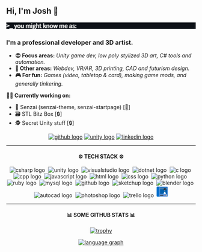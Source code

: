 <h2>Hi, I'm Josh 👋</h2>
<picture>
<img src="https://github.com/lottehime/lottehime/blob/main/assets/typewriter.gif"/>
</picture>
<!--
Gif from:  https://willkessler.github.io/typed-text-gif-maker/
-->
<h3>I'm a professional developer and 3D artist.</h3>

+ <strong>😍 Focus areas:</strong> <i>Unity game dev, low poly stylized 3D art, C# tools and automation.</i>
+ <strong>💪 Other areas:</strong> <i>Webdev, VR/AR, 3D printing, CAD and futurism design.</i>
+ <strong>🎮 For fun:</strong> <i>Games (video, tabletop & card), making game mods, and generally tinkering.</i>

<strong>👨‍💻 Currently working on:</strong>
+ 🌱 Senzai (senzai-theme, senzai-startpage) [👀]
+ 🗃️ STL Bitz Box [🔒]
+ 🕵️ Secret Unity stuff [🔒]

<div align="center">
  
<!--
  <a href="https://lottehime.github.io">
  <img src="https://custom-icon-badges.demolab.com/badge/-portfolio_site-grey?style=for-the-badge&logo=paintbrush&logoColor=white" height="30" alt="portfolio logo" title="My Portfolio" /></a>
-->

  <a href="https://github.com/lottehime?tab=repositories">
  <img src="https://img.shields.io/badge/public_repos-%23121011.svg?style=for-the-badge&logo=github&logoColor=white" height="30" alt="github logo" title="My Public GitHub Repos" /></a>

  <a href="https://assetstore.unity.com/publishers/18386">
  <img src="https://img.shields.io/badge/unity_assets-%23000000.svg?style=for-the-badge&logo=unity&logoColor=white" height="30" alt="unity logo" title="My Unity Asset Store Products" /></a>

  <a href="https://www.linkedin.com/in/joshua-anderson-9329a3ab/">
  <img src="https://img.shields.io/static/v1?message=LinkedIn&logo=linkedin&label=&color=0077B5&logoColor=white&labelColor=&style=for-the-badge" height="30" alt="linkedin logo" title="My LinkedIn Profile" /></a>

</div>

------

<div align="center">
  <h4>
    ⚙️ TECH STACK ⚙️
  </h4>
  
  <picture><img src="https://skillicons.dev/icons?i=cs" height="30" alt="csharp logo" title="C# Development" /></picture>
  <picture><img width="12" /></picture>
  <picture><img src="https://skillicons.dev/icons?i=unity" height="30" alt="unity logo" title="Unity Development" /></picture>
  <picture><img width="12" /></picture>
  <picture><img src="https://skillicons.dev/icons?i=visualstudio" height="30" alt="visualstudio logo" title="Visual Studio" /></picture>
  <picture><img width="12" /></picture>
  <picture><img src="https://skillicons.dev/icons?i=dotnet" height="30" alt="dotnet logo" title=".Net Development" /></picture>
  <picture><img width="12" /></picture>
  <picture><img src="https://skillicons.dev/icons?i=c" height="30" alt="c logo" title="C Development" /></picture>
  <picture><img width="12" /></picture>
  <picture><img src="https://skillicons.dev/icons?i=cpp" height="30" alt="cpp logo" title="C++ Development" /></picture>
  <picture><img width="12" /></picture>
  <picture><img src="https://skillicons.dev/icons?i=js" height="30" alt="javascript logo" title="JavaScript" /></picture>
  <picture><img width="12" /></picture>
  <picture><img src="https://skillicons.dev/icons?i=html" height="30" alt="html logo" title="HTML" /></picture>
  <picture><img width="12" /></picture>
  <picture><img src="https://skillicons.dev/icons?i=css" height="30" alt="css logo" title="CSS" /></picture>
  <picture><img width="12" /></picture>
  <picture><img src="https://skillicons.dev/icons?i=py" height="30" alt="python logo" title="Python Development" /></picture>
  <picture><img width="12" /></picture>
  <picture><img src="https://skillicons.dev/icons?i=ruby" height="30" alt="ruby logo" title="Ruby" /></picture>
  <picture><img width="12" /></picture>
  <picture><img src="https://skillicons.dev/icons?i=mysql" height="30" alt="mysql logo" title="MySQL" /></picture>
  <picture><img width="12" /></picture>
  <picture><img src="https://skillicons.dev/icons?i=github" height="30" alt="github logo" title="GitHub Management" /></picture>
  <picture><img width="12" /></picture>
  <picture><img src="https://skillicons.dev/icons?i=sketchup" height="30" alt="sketchup logo" title="SketchUp 3D Modeling" /></picture>
  <picture><img width="12" /></picture>
  <picture><img src="https://skillicons.dev/icons?i=blender" height="30" alt="blender logo" title="Blender Sculpting" /></picture>
  <picture><img width="12" /></picture>
  <picture><img src="https://skillicons.dev/icons?i=autocad" height="30" alt="autocad logo" title="AutoCAD &amp; AutoLISP" /></picture>
  <picture><img width="12" /></picture>
  <picture><img src="https://skillicons.dev/icons?i=ps" height="30" alt="photoshop logo" title="Photoshop" /></picture>
  <picture><img width="12" /></picture>
  <picture><img src="https://cdn.simpleicons.org/trello/0052CC" height="30" alt="trello logo" title="Trello Project Management" /></picture>
  <picture><img width="12" /></picture>
  <picture><img src="https://github.com/lottehime/lottehime/blob/main/assets/3d-printer.png" height="30" alt="printer logo" title="3D Printing (FDM/SLA)" /></picture>
  
</div>

------

<div align="center">

  <h4>
    📊 SOME GITHUB STATS 📊
  </h4>

  [![trophy](https://github-profile-trophy.vercel.app/?username=lottehime&rank=-B,-C,-?&theme=discord&column=-1)](https://github.com/ryo-ma/github-profile-trophy)
  
  <a href="#">
    <img src="http://github-profile-summary-cards.vercel.app/api/cards/repos-per-language?username=lottehime&theme=dracula" height="130"  alt="language graph"/>
  </a>
  
<!--
  <a href="#">
  <img src="https://streak-stats.demolab.com?user=lottehime&locale=en&mode=daily&theme=dracula&hide_border=false&border_radius=5" height="150" alt="streak graph" />
  </a>
-->

</div>
